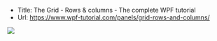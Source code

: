 ﻿* Title:	The Grid - Rows & columns - The complete WPF tutorial
*   Url:	https://www.wpf-tutorial.com/panels/grid-rows-and-columns/

![](https://www.wpf-tutorial.com/Images/ArticleImages/1/chapters/panels/grid_col_row_span.png)

